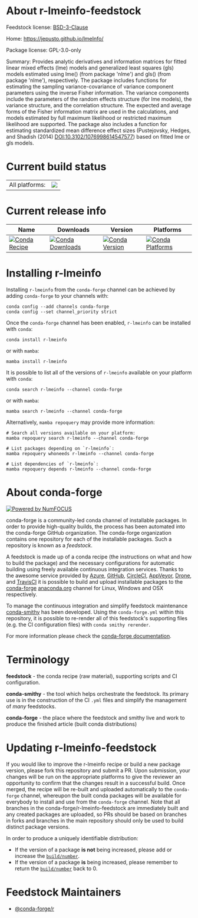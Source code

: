 About r-lmeinfo-feedstock
=========================

Feedstock license: [BSD-3-Clause](https://github.com/conda-forge/r-lmeinfo-feedstock/blob/main/LICENSE.txt)

Home: https://jepusto.github.io/lmeInfo/

Package license: GPL-3.0-only

Summary: Provides analytic derivatives and information matrices for fitted linear mixed effects (lme) models and generalized least squares (gls) models estimated using lme() (from package 'nlme') and gls() (from package 'nlme'), respectively. The package includes functions for estimating the sampling variance-covariance of variance component parameters using the inverse Fisher information. The variance components include the parameters of the random effects structure (for lme models), the variance structure, and the correlation structure. The expected and average forms of the Fisher information matrix are used in the calculations, and models estimated by full maximum likelihood or restricted maximum likelihood are supported. The package also includes a function for estimating standardized mean difference effect sizes (Pustejovsky, Hedges, and Shadish (2014) <DOI:10.3102/1076998614547577>) based on fitted lme or gls models.

Current build status
====================


<table><tr><td>All platforms:</td>
    <td>
      <a href="https://dev.azure.com/conda-forge/feedstock-builds/_build/latest?definitionId=13020&branchName=main">
        <img src="https://dev.azure.com/conda-forge/feedstock-builds/_apis/build/status/r-lmeinfo-feedstock?branchName=main">
      </a>
    </td>
  </tr>
</table>

Current release info
====================

| Name | Downloads | Version | Platforms |
| --- | --- | --- | --- |
| [![Conda Recipe](https://img.shields.io/badge/recipe-r--lmeinfo-green.svg)](https://anaconda.org/conda-forge/r-lmeinfo) | [![Conda Downloads](https://img.shields.io/conda/dn/conda-forge/r-lmeinfo.svg)](https://anaconda.org/conda-forge/r-lmeinfo) | [![Conda Version](https://img.shields.io/conda/vn/conda-forge/r-lmeinfo.svg)](https://anaconda.org/conda-forge/r-lmeinfo) | [![Conda Platforms](https://img.shields.io/conda/pn/conda-forge/r-lmeinfo.svg)](https://anaconda.org/conda-forge/r-lmeinfo) |

Installing r-lmeinfo
====================

Installing `r-lmeinfo` from the `conda-forge` channel can be achieved by adding `conda-forge` to your channels with:

```
conda config --add channels conda-forge
conda config --set channel_priority strict
```

Once the `conda-forge` channel has been enabled, `r-lmeinfo` can be installed with `conda`:

```
conda install r-lmeinfo
```

or with `mamba`:

```
mamba install r-lmeinfo
```

It is possible to list all of the versions of `r-lmeinfo` available on your platform with `conda`:

```
conda search r-lmeinfo --channel conda-forge
```

or with `mamba`:

```
mamba search r-lmeinfo --channel conda-forge
```

Alternatively, `mamba repoquery` may provide more information:

```
# Search all versions available on your platform:
mamba repoquery search r-lmeinfo --channel conda-forge

# List packages depending on `r-lmeinfo`:
mamba repoquery whoneeds r-lmeinfo --channel conda-forge

# List dependencies of `r-lmeinfo`:
mamba repoquery depends r-lmeinfo --channel conda-forge
```


About conda-forge
=================

[![Powered by
NumFOCUS](https://img.shields.io/badge/powered%20by-NumFOCUS-orange.svg?style=flat&colorA=E1523D&colorB=007D8A)](https://numfocus.org)

conda-forge is a community-led conda channel of installable packages.
In order to provide high-quality builds, the process has been automated into the
conda-forge GitHub organization. The conda-forge organization contains one repository
for each of the installable packages. Such a repository is known as a *feedstock*.

A feedstock is made up of a conda recipe (the instructions on what and how to build
the package) and the necessary configurations for automatic building using freely
available continuous integration services. Thanks to the awesome service provided by
[Azure](https://azure.microsoft.com/en-us/services/devops/), [GitHub](https://github.com/),
[CircleCI](https://circleci.com/), [AppVeyor](https://www.appveyor.com/),
[Drone](https://cloud.drone.io/welcome), and [TravisCI](https://travis-ci.com/)
it is possible to build and upload installable packages to the
[conda-forge](https://anaconda.org/conda-forge) [anaconda.org](https://anaconda.org/)
channel for Linux, Windows and OSX respectively.

To manage the continuous integration and simplify feedstock maintenance
[conda-smithy](https://github.com/conda-forge/conda-smithy) has been developed.
Using the ``conda-forge.yml`` within this repository, it is possible to re-render all of
this feedstock's supporting files (e.g. the CI configuration files) with ``conda smithy rerender``.

For more information please check the [conda-forge documentation](https://conda-forge.org/docs/).

Terminology
===========

**feedstock** - the conda recipe (raw material), supporting scripts and CI configuration.

**conda-smithy** - the tool which helps orchestrate the feedstock.
                   Its primary use is in the construction of the CI ``.yml`` files
                   and simplify the management of *many* feedstocks.

**conda-forge** - the place where the feedstock and smithy live and work to
                  produce the finished article (built conda distributions)


Updating r-lmeinfo-feedstock
============================

If you would like to improve the r-lmeinfo recipe or build a new
package version, please fork this repository and submit a PR. Upon submission,
your changes will be run on the appropriate platforms to give the reviewer an
opportunity to confirm that the changes result in a successful build. Once
merged, the recipe will be re-built and uploaded automatically to the
`conda-forge` channel, whereupon the built conda packages will be available for
everybody to install and use from the `conda-forge` channel.
Note that all branches in the conda-forge/r-lmeinfo-feedstock are
immediately built and any created packages are uploaded, so PRs should be based
on branches in forks and branches in the main repository should only be used to
build distinct package versions.

In order to produce a uniquely identifiable distribution:
 * If the version of a package **is not** being increased, please add or increase
   the [``build/number``](https://docs.conda.io/projects/conda-build/en/latest/resources/define-metadata.html#build-number-and-string).
 * If the version of a package **is** being increased, please remember to return
   the [``build/number``](https://docs.conda.io/projects/conda-build/en/latest/resources/define-metadata.html#build-number-and-string)
   back to 0.

Feedstock Maintainers
=====================

* [@conda-forge/r](https://github.com/conda-forge/r/)

